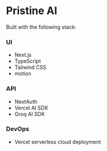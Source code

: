 # Pristine AI

Built with the following stack:

### UI

- Next.js
- TypeScript
- Tailwind CSS
- motion

### API

- NextAuth
- Vercel AI SDK
- Groq AI SDK

### DevOps

- Vercel serverless cloud deployment

